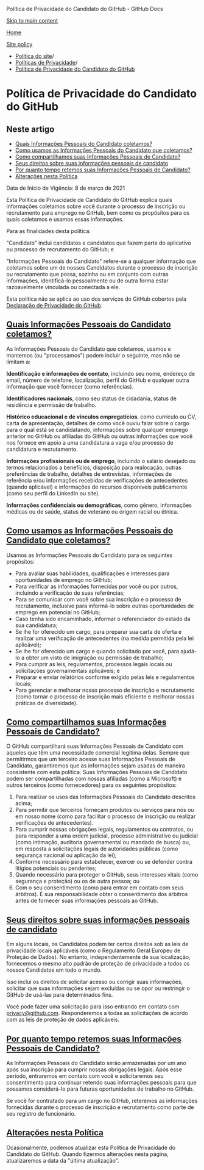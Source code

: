 Política de Privacidade do Candidato do GitHub - GitHub Docs

[Skip to main content](#main-content)

[Home](/pt)

[Site policy](/pt/site-policy)

* [Política do site](/pt/site-policy)/
* [Políticas de Privacidade](/pt/site-policy/privacy-policies)/
* [Política de Privacidade do Candidato do GitHub](/pt/site-policy/privacy-policies/github-candidate-privacy-policy)

Política de Privacidade do Candidato do GitHub
==========

Neste artigo
----------

* [Quais Informações Pessoais do Candidato coletamos?](#what-candidate-personal-information-do-we-collect)
* [Como usamos as Informações Pessoais do Candidato que coletamos?](#how-do-we-use-the-candidate-personal-information-we-collect)
* [Como compartilhamos suas Informações Pessoais de Candidato?](#how-do-we-share-your-candidate-personal-information)
* [Seus direitos sobre suas informações pessoais de candidato](#your-rights-to-your-candidate-personal-information)
* [Por quanto tempo retemos suas Informações Pessoais de Candidato?](#how-long-do-we-retain-your-candidate-personal-information)
* [Alterações nesta Política](#changes-to-this-policy)

Data de Início de Vigência: 8 de março de 2021

Esta Política de Privacidade de Candidato do GitHub explica quais informações coletamos sobre você durante o processo de inscrição ou recrutamento para emprego no GitHub, bem como os propósitos para os quais coletamos e usamos essas informações.

Para as finalidades desta política:

"Candidato" inclui candidatos e candidatos que fazem parte do aplicativo ou processo de recrutamento do GitHub; e

"Informações Pessoais do Candidato" refere-se a qualquer informação que coletamos sobre um de nossos Candidatos durante o processo de inscrição ou recrutamento que possa, sozinha ou em conjunto com outras informações, identificá-lo pessoalmente ou de outra forma estar razoavelmente vinculada ou conectada a ele.

Esta política não se aplica ao uso dos serviços do GitHub cobertos pela [Declaração de Privacidade do GitHub](/pt/site-policy/privacy-policies/github-privacy-statement).

[Quais Informações Pessoais do Candidato coletamos?](#what-candidate-personal-information-do-we-collect)
----------

As Informações Pessoais do Candidato que coletamos, usamos e mantemos (ou "processamos") podem incluir o seguinte, mas não se limitam a:

**Identificação e informações de contato**, incluindo seu nome, endereço de email, número de telefone, localização, perfil do GitHub e qualquer outra informação que você fornecer (como referências).

**Identificadores nacionais**, como seu status de cidadania, status de residência e permissão de trabalho.

**Histórico educacional e de vínculos empregatícios**, como currículo ou CV, carta de apresentação, detalhes de como você ouviu falar sobre o cargo para o qual está se candidatando, informações sobre qualquer emprego anterior no GitHub ou afiliadas do GitHub ou outras informações que você nos fornece em apoio a uma candidatura a vaga e/ou processo de candidatura e recrutamento.

**Informações profissionais ou de emprego**, incluindo o salário desejado ou termos relacionados a benefícios, disposição para realocação, outras preferências de trabalho, detalhes de entrevistas, informações de referência e/ou informações recebidas de verificações de antecedentes (quando aplicável) e informações de recursos disponíveis publicamente (como seu perfil do LinkedIn ou site).

**Informações confidenciais ou demográficas**, como gênero, informações médicas ou de saúde, status de veterano ou origem racial ou étnica.

[Como usamos as Informações Pessoais do Candidato que coletamos?](#how-do-we-use-the-candidate-personal-information-we-collect)
----------

Usamos as Informações Pessoais do Candidato para os seguintes propósitos:

* Para avaliar suas habilidades, qualificações e interesses para oportunidades de emprego no GitHub;
* Para verificar as informações fornecidas por você ou por outros, incluindo a verificação de suas referências;
* Para se comunicar com você sobre sua inscrição e o processo de recrutamento, inclusive para informá-lo sobre outras oportunidades de emprego em potencial no GitHub;
* Caso tenha sido encaminhado, informar o referenciador do estado da sua candidatura;
* Se lhe for oferecido um cargo, para preparar sua carta de oferta e realizar uma verificação de antecedentes (na medida permitida pela lei aplicável);
* Se lhe for oferecido um cargo e quando solicitado por você, para ajudá-lo a obter um visto de imigração ou permissão de trabalho;
* Para cumprir as leis, regulamentos, processos legais locais ou solicitações governamentais aplicáveis; e
* Preparar e enviar relatórios conforme exigido pelas leis e regulamentos locais;
* Para gerenciar e melhorar nosso processo de inscrição e recrutamento (como tornar o processo de inscrição mais eficiente e melhorar nossas práticas de diversidade).

[Como compartilhamos suas Informações Pessoais de Candidato?](#how-do-we-share-your-candidate-personal-information)
----------

O GitHub compartilhará suas Informações Pessoais de Candidato com aqueles que têm uma necessidade comercial legítima delas. Sempre que permitirmos que um terceiro acesse suas Informações Pessoais de Candidato, garantiremos que as informações sejam usadas de maneira consistente com esta política. Suas Informações Pessoais de Candidato podem ser compartilhadas com nossas afiliadas (como a Microsoft) e outros terceiros (como fornecedores) para os seguintes propósitos:

1. Para realizar os usos das Informações Pessoais do Candidato descritos acima;
2. Para permitir que terceiros forneçam produtos ou serviços para nós ou em nosso nome (como para facilitar o processo de inscrição ou realizar verificações de antecedentes).
3. Para cumprir nossas obrigações legais, regulamentos ou contratos, ou para responder a uma ordem judicial, processo administrativo ou judicial (como intimação, auditoria governamental ou mandado de busca) ou, em resposta a solicitações legais de autoridades públicas (como segurança nacional ou aplicação da lei);
4. Conforme necessário para estabelecer, exercer ou se defender contra litígios potenciais ou pendentes;
5. Quando necessário para proteger o GitHub, seus interesses vitais (como segurança e proteção) ou os de outra pessoa; ou
6. Com o seu consentimento (como para entrar em contato com seus árbitros). É sua responsabilidade obter o consentimento dos árbitros antes de fornecer suas informações pessoais ao GitHub.

[Seus direitos sobre suas informações pessoais de candidato](#your-rights-to-your-candidate-personal-information)
----------

Em alguns locais, os Candidatos podem ter certos direitos sob as leis de privacidade locais aplicáveis (como o Regulamento Geral Europeu de Proteção de Dados). No entanto, independentemente de sua localização, fornecemos o mesmo alto padrão de proteção de privacidade a todos os nossos Candidatos em todo o mundo.

Isso inclui os direitos de solicitar acesso ou corrigir suas informações, solicitar que suas informações sejam excluídas ou se opor ou restringir o GitHub de usá-las para determinados fins.

Você pode fazer uma solicitação para isso entrando em contato com [privacy@github.com](mailto:privacy@github.com). Responderemos a todas as solicitações de acordo com as leis de proteção de dados aplicáveis.

[Por quanto tempo retemos suas Informações Pessoais de Candidato?](#how-long-do-we-retain-your-candidate-personal-information)
----------

As Informações Pessoais do Candidato serão armazenadas por um ano após sua inscrição para cumprir nossas obrigações legais. Após esse período, entraremos em contato com você e solicitaremos seu consentimento para continuar retendo suas informações pessoais para que possamos considerá-lo para futuras oportunidades de trabalho no GitHub.

Se você for contratado para um cargo no GitHub, reteremos as informações fornecidas durante o processo de inscrição e recrutamento como parte de seu registro de funcionário.

[Alterações nesta Política](#changes-to-this-policy)
----------

Ocasionalmente, podemos atualizar esta Política de Privacidade do Candidato do GitHub. Quando fizermos alterações nesta página, atualizaremos a data da "última atualização".
